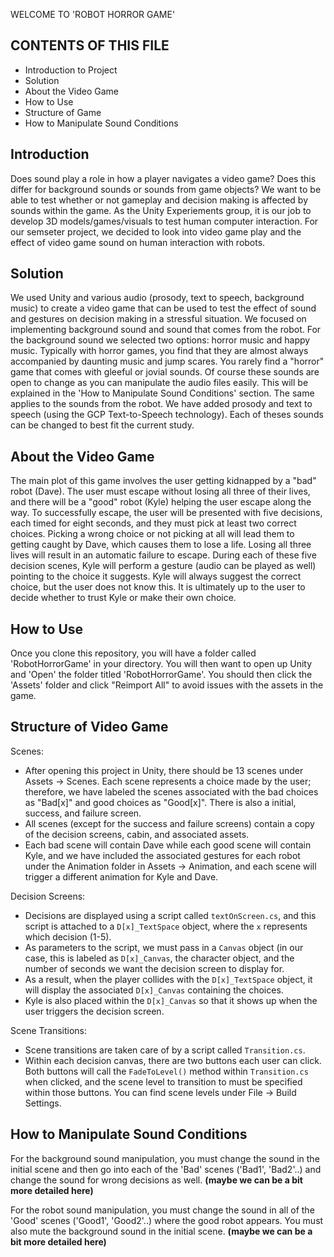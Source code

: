 WELCOME TO 'ROBOT HORROR GAME'

CONTENTS OF THIS FILE
---------------------

 - Introduction to Project
 - Solution
 - About the Video Game
 - How to Use
 - Structure of Game
 - How to Manipulate Sound Conditions

 

Introduction
------------
Does sound play a role in how a player navigates a video game? Does this differ for background sounds or sounds from game objects?
We want to be able to test whether or not gameplay and decision making is affected by sounds within the game. As the Unity Experiements group, it is our job to develop 3D models/games/visuals to test human computer interaction. For our semseter project, we decided to look into video game play and the effect of video game sound on human interaction with robots.



Solution
--------
We used Unity and various audio (prosody, text to speech, background music) to create a video game that can be used to test 
the effect of sound and gestures on decision making in a stressful situation. We focused on implementing background sound and sound that comes from the robot. For the background sound we selected two options: horror music and happy music. Typically with horror games, you find that they are almost always accompanied by daunting music and jump scares. You rarely find a "horror" game that comes with gleeful or jovial sounds. Of course these sounds are open to change as you can manipulate the audio files easily. This will be explained in the 'How to Manipulate Sound Conditions' section. The same applies to the sounds from the robot. We have added prosody and text to speech (using the GCP Text-to-Speech technology). Each of theses sounds can be changed to best fit the current study.


About the Video Game
--------------------
The main plot of this game involves the user getting kidnapped by a "bad" robot (Dave). The user must escape without losing all three of their lives, and there will be a "good" robot (Kyle) helping the user escape along the way. To successfully escape, the user will be presented with five decisions, each timed for eight seconds, and they must pick at least two correct choices. Picking a wrong choice or not picking at all will lead them to getting caught by Dave, which causes them to lose a life. Losing all three lives will result in an automatic failure to escape. During each of these five decision scenes, Kyle will perform a gesture (audio can be played as well) pointing to the choice it suggests. Kyle will always suggest the correct choice, but the user does not know this. It is ultimately up to the user to decide whether to trust Kyle or make their own choice. 

How to Use
-----------
Once you clone this repository, you will have a folder called 'RobotHorrorGame' in your directory. You will then want to open up Unity and 'Open' the folder titled 'RobotHorrorGame'. You should then click the 'Assets' folder and click "Reimport All" to avoid issues with the assets in the game. 

Structure of Video Game
----------------------
Scenes:
 - After opening this project in Unity, there should be 13 scenes under Assets -> Scenes. Each scene represents a choice made by the user; therefore, we have labeled the scenes associated with the bad choices as "Bad[x]" and good choices as "Good[x]". There is also a initial, success, and failure screen. 
 - All scenes (except for the success and failure screens) contain a copy of the decision screens, cabin, and associated assets. 
 - Each bad scene will contain Dave while each good scene will contain Kyle, and we have included the associated gestures for each robot under the Animation folder in Assets -> Animation, and each scene will trigger a different animation for Kyle and Dave. 

Decision Screens:
 - Decisions are displayed using a script called `textOnScreen.cs`, and this script is attached to a `D[x]_TextSpace` object, where the `x` represents which decision (1-5). 
 - As parameters to the script, we must pass in a `Canvas` object (in our case, this is labeled as `D[x]_Canvas`, the character object, and the number of seconds we want the decision screen to display for. 
 - As a result, when the player collides with the `D[x]_TextSpace` object, it will display the associated `D[x]_Canvas` containing the choices.
 - Kyle is also placed within the `D[x]_Canvas` so that it shows up when the user triggers the decision screen. 

Scene Transitions:
 - Scene transitions are taken care of by a script called `Transition.cs`. 
 - Within each decision canvas, there are two buttons each user can click. Both buttons will call the `FadeToLevel()` method within `Transition.cs` when clicked, and the scene level to transition to must be specified within those buttons. You can find scene levels under File -> Build Settings.


How to Manipulate Sound Conditions
----------------------------------
For the background sound manipulation, you must change the sound in the initial scene and then go into each of the 'Bad' scenes ('Bad1', 'Bad2'..) and change the sound for wrong decisions as well. **(maybe we can be a bit more detailed here)**

For the robot sound manipulation, you must change the sound in all of the 'Good' scenes ('Good1', 'Good2'..) where the good robot appears. You must also mute the background sound in the initial scene. **(maybe we can be a bit more detailed here)**





